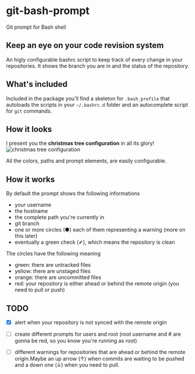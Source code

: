 git-bash-prompt
===============

Git prompt for Bash shell

## Keep an eye on your code revision system ##

An higly configurable bashrc script to keep track of every change
in your repositories.
It shows the branch you are in and the status of the repository.

## What's included ##

Included in the package you'll find a skeleton for `.bash_profile`
that autoloads the scripts in your `~/.bashrc.d` folder and an autocomplete script for `git` commands.

## How it looks ##

I present you the **christmas tree configuration** in all its glory!
![christmas tree configuration](http://i.imgur.com/FVyP92k.png "X-mas tree bash prompt") 

All the colors, paths and prompt elements, are easily configurable.

## How it works ##

By default the prompt shows the following informations
+ your username
+ the hostname
+ the complete path you're currently in
+ git branch
+ one or more circles (●) each of them representing a warning (more on this later)
+ eventually a green check (✔), which means the repository is clean

The circles have the following meaning
+ green: there are untracked files
+ yellow: there are unstaged files
+ orange: there are uncommitted files
+ red: your repository is either ahead or behind the remote origin (you need to pull or push)

## TODO ##

- [x] alert when your repository is not synced with the remote origin
- [ ] create different prompts for users and root (root username and # are gonna be red, so you know you're running as root)
- [ ] different warnings for repositories that are ahead or behind the remote origin.Maybe an up arrow (↑) when commits are waiting to be pushed and a down one (↓) when you need to pull.


